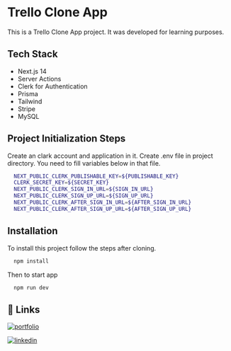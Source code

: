 # Trello Clone App

This is a Trello Clone App project. It was developed for learning purposes.

## Tech Stack

- Next.js 14
- Server Actions
- Clerk for Authentication
- Prisma
- Tailwind
- Stripe
- MySQL

## Project Initialization Steps

Create an clark account and application in it.
Create .env file in project directory. You need to fill variables below in that file.

```bash
  NEXT_PUBLIC_CLERK_PUBLISHABLE_KEY=${PUBLISHABLE_KEY}
  CLERK_SECRET_KEY=${SECRET_KEY}
  NEXT_PUBLIC_CLERK_SIGN_IN_URL=${SIGN_IN_URL}
  NEXT_PUBLIC_CLERK_SIGN_UP_URL=${SIGN_UP_URL}
  NEXT_PUBLIC_CLERK_AFTER_SIGN_IN_URL=${AFTER_SIGN_IN_URL}
  NEXT_PUBLIC_CLERK_AFTER_SIGN_UP_URL=${AFTER_SIGN_UP_URL}
```

## Installation

To install this project follow the steps after cloning.

```bash
  npm install
```

Then to start app

```bash
  npm run dev
```

## 🔗 Links

[![portfolio](https://img.shields.io/badge/my_portfolio-000?style=for-the-badge&logo=ko-fi&logoColor=white)](https://mammimia.github.io/portfolio/)

[![linkedin](https://img.shields.io/badge/linkedin-0A66C2?style=for-the-badge&logo=linkedin&logoColor=white)](https://www.linkedin.com/in/muhammed-ali-aydin/)
